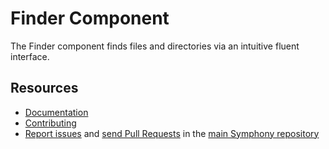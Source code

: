 Finder Component
================

The Finder component finds files and directories via an intuitive fluent
interface.

Resources
---------

  * [Documentation](https://symphony.com/doc/current/components/finder.html)
  * [Contributing](https://symphony.com/doc/current/contributing/index.html)
  * [Report issues](https://github.com/symphony/symphony/issues) and
    [send Pull Requests](https://github.com/symphony/symphony/pulls)
    in the [main Symphony repository](https://github.com/symphony/symphony)
